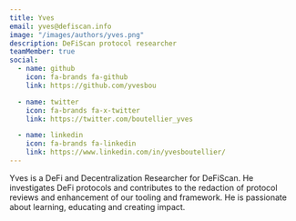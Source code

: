```yaml
---
title: Yves
email: yves@defiscan.info
image: "/images/authors/yves.png"
description: DeFiScan protocol researcher
teamMember: true
social:
  - name: github
    icon: fa-brands fa-github
    link: https://github.com/yvesbou

  - name: twitter
    icon: fa-brands fa-x-twitter
    link: https://twitter.com/boutellier_yves

  - name: linkedin
    icon: fa-brands fa-linkedin
    link: https://www.linkedin.com/in/yvesboutellier/
---
```


Yves is a DeFi and Decentralization Researcher for DeFiScan. He investigates DeFi protocols and contributes to
the redaction of protocol reviews and enhancement of our tooling and framework. He is passionate about learning, educating and creating impact.
